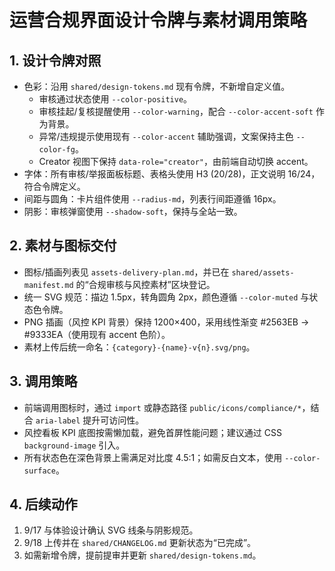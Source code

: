 ﻿# 运营合规界面设计令牌与素材调用策略

## 1. 设计令牌对照
- 色彩：沿用 `shared/design-tokens.md` 现有令牌，不新增自定义值。
  - 审核通过状态使用 `--color-positive`。
  - 审核挂起/复核提醒使用 `--color-warning`，配合 `--color-accent-soft` 作为背景。
  - 异常/违规提示使用现有 `--color-accent` 辅助强调，文案保持主色 `--color-fg`。
  - Creator 视图下保持 `data-role="creator"`，由前端自动切换 accent。
- 字体：所有审核/举报面板标题、表格头使用 H3 (20/28)，正文说明 16/24，符合令牌定义。
- 间距与圆角：卡片组件使用 `--radius-md`，列表行间距遵循 16px。
- 阴影：审核弹窗使用 `--shadow-soft`，保持与全站一致。

## 2. 素材与图标交付
- 图标/插画列表见 `assets-delivery-plan.md`，并已在 `shared/assets-manifest.md` 的“合规审核与风控素材”区块登记。
- 统一 SVG 规范：描边 1.5px，转角圆角 2px，颜色遵循 `--color-muted` 与状态色令牌。
- PNG 插画（风控 KPI 背景）保持 1200×400，采用线性渐变 #2563EB → #9333EA（使用现有 accent 色阶）。
- 素材上传后统一命名：`{category}-{name}-v{n}.svg/png`。

## 3. 调用策略
- 前端调用图标时，通过 `import` 或静态路径 `public/icons/compliance/*`，结合 `aria-label` 提升可访问性。
- 风控看板 KPI 底图按需懒加载，避免首屏性能问题；建议通过 CSS `background-image` 引入。
- 所有状态色在深色背景上需满足对比度 4.5:1；如需反白文本，使用 `--color-surface`。

## 4. 后续动作
1. 9/17 与体验设计确认 SVG 线条与阴影规范。
2. 9/18 上传并在 `shared/CHANGELOG.md` 更新状态为“已完成”。
3. 如需新增令牌，提前提审并更新 `shared/design-tokens.md`。
